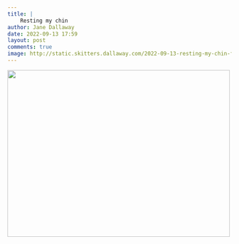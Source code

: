```yaml
---
title: |
    Resting my chin
author: Jane Dallaway
date: 2022-09-13 17:59
layout: post
comments: true
image: http://static.skitters.dallaway.com/2022-09-13-resting-my-chin-fullsize-0.jpeg
---
```


<a href="http://static.skitters.dallaway.com/2022-09-13-resting-my-chin-fullsize-0.jpeg"><img src="http://static.skitters.dallaway.com/2022-09-13-resting-my-chin-thumb-0.jpeg" width="500" height="375"></a>



